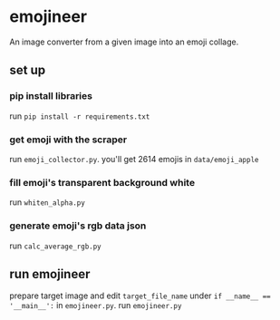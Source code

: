 # emojineer
An image converter from a given image into an emoji collage.

## set up
### pip install libraries
run `pip install -r requirements.txt`

### get emoji with the scraper
run `emoji_collector.py`. you'll get 2614 emojis in `data/emoji_apple`

### fill emoji's transparent background white
run `whiten_alpha.py`

### generate emoji's rgb data json
run `calc_average_rgb.py`

## run emojineer
prepare target image and edit `target_file_name` under `if __name__ == '__main__':` in `emojineer.py`.
run `emojineer.py`
